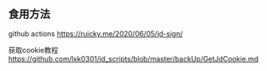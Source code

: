 
## 食用方法
github actions https://ruicky.me/2020/06/05/jd-sign/

获取cookie教程 https://github.com/lxk0301/jd_scripts/blob/master/backUp/GetJdCookie.md


